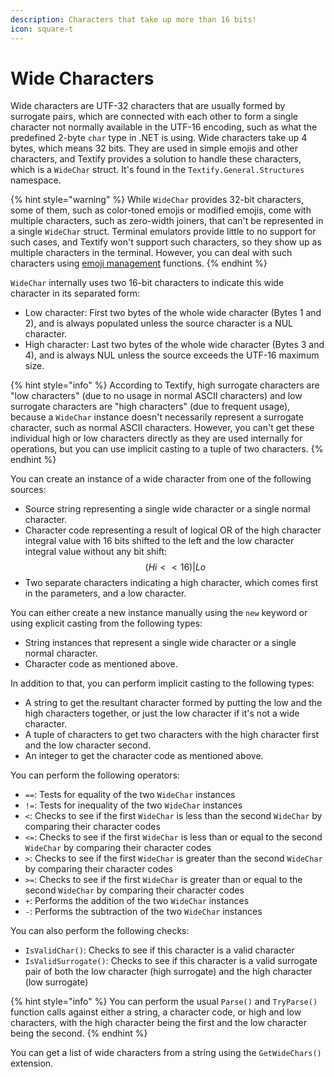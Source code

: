 ```yaml
---
description: Characters that take up more than 16 bits!
icon: square-t
---
```


# Wide Characters

Wide characters are UTF-32 characters that are usually formed by surrogate pairs, which are connected with each other to form a single character not normally available in the UTF-16 encoding, such as what the predefined 2-byte `char` type in .NET is using. Wide characters take up 4 bytes, which means 32 bits. They are used in simple emojis and other characters, and Textify provides a solution to handle these characters, which is a `WideChar` struct. It's found in the `Textify.General.Structures` namespace.

{% hint style="warning" %}
While `WideChar` provides 32-bit characters, some of them, such as color-toned emojis or modified emojis, come with multiple characters, such as zero-width joiners, that can't be represented in a single `WideChar` struct. Terminal emulators provide little to no support for such cases, and Textify won't support such characters, so they show up as multiple characters in the terminal. However, you can deal with such characters using [emoji management](emoji-management.md) functions.
{% endhint %}

`WideChar` internally uses two 16-bit characters to indicate this wide character in its separated form:

* Low character: First two bytes of the whole wide character (Bytes 1 and 2), and is always populated unless the source character is a NUL character.
* High character: Last two bytes of the whole wide character (Bytes 3 and 4), and is always NUL unless the source exceeds the UTF-16 maximum size.

{% hint style="info" %}
According to Textify, high surrogate characters are "low characters" (due to no usage in normal ASCII characters) and low surrogate characters are "high characters" (due to frequent usage), because a `WideChar` instance doesn't necessarily represent a surrogate character, such as normal ASCII characters. However, you can't get these individual high or low characters directly as they are used internally for operations, but you can use implicit casting to a tuple of two characters.
{% endhint %}

You can create an instance of a wide character from one of the following sources:

* Source string representing a single wide character or a single normal character.
* Character code representing a result of logical OR of the high character integral value with 16 bits shifted to the left and the low character integral value without any bit shift: $$(Hi << 16) | Lo$$
* Two separate characters indicating a high character, which comes first in the parameters, and a low character.

You can either create a new instance manually using the `new` keyword or using explicit casting from the following types:

* String instances that represent a single wide character or a single normal character.
* Character code as mentioned above.

In addition to that, you can perform implicit casting to the following types:

* A string to get the resultant character formed by putting the low and the high characters together, or just the low character if it's not a wide character.
* A tuple of characters to get two characters with the high character first and the low character second.
* An integer to get the character code as mentioned above.

You can perform the following operators:

* `==`: Tests for equality of the two `WideChar` instances
* `!=`: Tests for inequality of the two `WideChar` instances
* `<`: Checks to see if the first `WideChar` is less than the second `WideChar` by comparing their character codes
* `<=`: Checks to see if the first `WideChar` is less than or equal to the second `WideChar` by comparing their character codes
* `>`: Checks to see if the first `WideChar` is greater than the second `WideChar` by comparing their character codes
* `>=`: Checks to see if the first `WideChar` is greater than or equal to the second `WideChar` by comparing their character codes
* `+`: Performs the addition of the two `WideChar` instances
* `-`: Performs the subtraction of the two `WideChar` instances

You can also perform the following checks:

* `IsValidChar()`: Checks to see if this character is a valid character
* `IsValidSurrogate()`: Checks to see if this character is a valid surrogate pair of both the low character (high surrogate) and the high character (low surrogate)

{% hint style="info" %}
You can perform the usual `Parse()` and `TryParse()` function calls against either a string, a character code, or high and low characters, with the high character being the first and the low character being the second.
{% endhint %}

You can get a list of wide characters from a string using the `GetWideChars()` extension.

